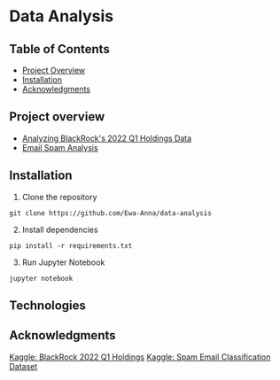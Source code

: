 # Data Analysis

## Table of Contents
- [Project Overview](#project-overview)
- [Installation](#installation)
- [Acknowledgments](#acknowledgments)

## Project overview
- [Analyzing BlackRock's 2022 Q1 Holdings Data](https://github.com/Ewa-Anna/data-analysis/blob/main/code/blackrock_holdings.ipynb)
- [Email Spam Analysis](https://github.com/Ewa-Anna/data-analysis/blob/main/code/spam_emails.ipynb)

## Installation
1. Clone the repository

` git clone https://github.com/Ewa-Anna/data-analysis `

2. Install dependencies

` pip install -r requirements.txt `

3. Run Jupyter Notebook

` jupyter notebook `

## Technologies

## Acknowledgments
[Kaggle: BlackRock 2022 Q1 Holdings](https://www.kaggle.com/datasets/daxvdv/blackrock-2022-q1-holdings)
[Kaggle: Spam Email Classification Dataset](https://www.kaggle.com/datasets/purusinghvi/email-spam-classification-dataset)